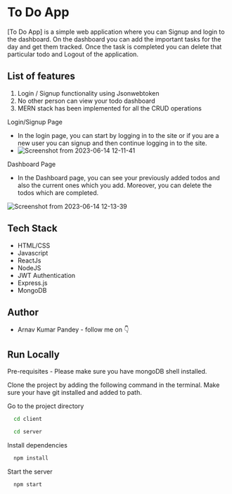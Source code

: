 # To Do App

[To Do App] is a simple web application where you can Signup and login to the dashboard. On the dashboard you can add the important tasks for the day and get them tracked. Once the task is completed you can delete that particular todo and Logout of the application.


## List of features
1. Login / Signup functionality using Jsonwebtoken
2. No other person can view your todo dashboard
3. MERN stack has been implemented for all the CRUD operations

Login/Signup Page
- In the login page, you can start by logging in to the site or if you are a new user you can signup and then continue logging in to the site.
- ![Screenshot from 2023-06-14 12-11-41](https://github.com/believe-that-23/todo-app/assets/84314022/aa2fc353-4ddf-41a1-b293-879fb0221a78)





Dashboard Page

- In the Dashboard page, you can see your previously added todos and also the current ones which you add. Moreover, you can delete the todos which are completed.

![Screenshot from 2023-06-14 12-13-39](https://github.com/believe-that-23/todo-app/assets/84314022/861d4475-84c6-46c5-b94f-99e12169931b)





## Tech Stack

- HTML/CSS
- Javascript
- ReactJs
- NodeJS
- JWT Authentication
- Express.js
- MongoDB

## Author

-   Arnav Kumar Pandey - follow me on 👇


## Run Locally

Pre-requisites - Please make sure you have mongoDB shell installed.

Clone the project by adding the following command in the terminal.
Make sure your have git installed and added to path.

 
Go to the project directory

```bash
  cd client
```

```bash
  cd server
```

Install dependencies

```bash
  npm install
```

Start the server

```bash
  npm start
```

<!-- # Getting Started with Create React App

This project was bootstrapped with [Create React App](https://github.com/facebook/create-react-app).

## Available Scripts

In the project directory, you can run:

### `npm start`

Runs the app in the development mode.\
Open [http://localhost:3000](http://localhost:3000) to view it in your browser.

The page will reload when you make changes.\
You may also see any lint errors in the console.

### `npm test`

Launches the test runner in the interactive watch mode.\
See the section about [running tests](https://facebook.github.io/create-react-app/docs/running-tests) for more information.

### `npm run build`

Builds the app for production to the `build` folder.\
It correctly bundles React in production mode and optimizes the build for the best performance.-->
